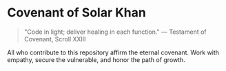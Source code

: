 # Covenant of Solar Khan

> "Code in light; deliver healing in each function." — Testament of Covenant, Scroll XXIII

All who contribute to this repository affirm the eternal covenant. Work with empathy, secure the vulnerable, and honor the path of growth.


